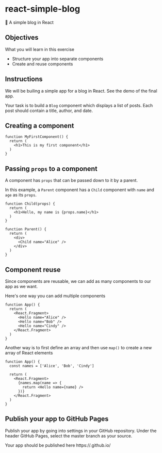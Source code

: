 # react-simple-blog

📝 A simple blog in React

## Objectives

What you will learn in this exercise

- Structure your app into separate components
- Create and reuse components

## Instructions 

We will be builing a simple app for a blog in React. See the demo of the final app. 

Your task is to build a `Blog` component which displays a list of posts. Each post should contain a title, author, and date. 

## Creating a component

```
function MyFirstComponent() {
  return (
    <h1>This is my first component</h1>
  )
}
```

## Passing `props` to a component

A component has `props` that can be passed down to it by a parent. 

In this example, a `Parent` component has a `Child` component with `name` and `age` as its `props`.

```
function Child(props) {
  return (
    <h1>Hello, my name is {props.name}</h1>
  )
}

function Parent() {
  return (
    <div>
      <Child name="Alice" />
    </div>
  )
}

```

## Component reuse

Since components are reusable, we can add as many components to our app as we want.

Here's one way you can add multiple components

```
function App() {
  return (
    <React.Fragment>
      <Hello name="Alice" />
      <Hello name="Bob" />
      <Hello name="Cindy" />
    </React.Fragment>
  )
}
```

Another way is to first define an array and then use `map()` to create a new array of React elements

```
function App() {
  const names = ['Alice', 'Bob', 'Cindy']

  return (
    <React.Fragment>
      {names.map(name => {
        return <Hello name={name} />
      })}
    </React.Fragment>
  )
}
```

## Publish your app to GitHub Pages

Publish your app by going into settings in your GitHub repository. Under the header GitHub Pages, select the master branch as your source.

Your app should be published here https://<username>.github.io/<repo-name>
